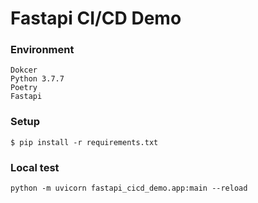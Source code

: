 # Fastapi CI/CD Demo

### Environment

```
Dokcer
Python 3.7.7
Poetry
Fastapi
```

### Setup

```
$ pip install -r requirements.txt
```

### Local test

```
python -m uvicorn fastapi_cicd_demo.app:main --reload
```

